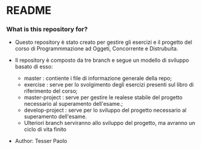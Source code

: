 # README #

### What is this repository for? ###

* Questo repository è stato creato per gestire gli esercizi e il progetto del corso di Programmmazione ad Oggeti, Concorrente e Distrubuita.


* Il repository è composto da tre branch e segue un modello di sviluppo basato di esso: 
    -  master : contiente i file di informazione generale della repo;
	-  exercise : serve per lo svolgimento degli esercizi presenti sul libro di riferimento del corso;
    -  master-project : serve per gestire le realese stabile del progetto necessario al superamento dell'esame.;
	-  develop-project : serve per lo sviluppo del progetto necessario al superamento dell'esame.
	-  Ulteriori branch serviranno allo sviluppo del progetto, ma avranno un ciclo di vita finito
	
* Author: Tesser Paolo